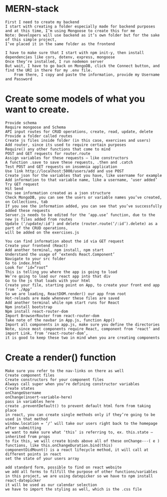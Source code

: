# MERN-stack
	First I need to create my backend
	I start with creating a folder especially made for backend purposes and at this time, I’m using Mongoose to create this for me
	Note: Developers will use backend as it’s own folder but for the sake of this simple project, 
	I’ve placed it in the same folder as the frontend
  
	I have to make sure that I start with npm init-y, then install dependencies like cors, dotenv, express, mongoose
	Once they’re installed, I run nodemon server
	But wait, I have to go back on MongoDB, click the Connect button, and find the URI in there for my .env file. 
        From there, I copy and paste the information, provide my Username and Password
  
# Create some models of what you want to create. 
	Provide schema
	Require mongoose and Schema
	API input routes for CRUD operations, create, read, update, delete
	Provide a folder called routes
	Create js files inside folder (in this case, exercises and users)
	Add router, since its used to require certain purposes
	Require() any other functions that come to mind
	POST and GET requests for router.route
	Assign variables for these requests – like constructors
	A function .save to save these requests, .then and .catch
	Test POST and GET requests on insomnia application
	Use link http://localhost:5000/users/add and use POST
	Create json for the variables that you have, like username for example
	Add information to that variable name, like a username, ‘user added’
	Try GET request
	Hit Send
	You see information created as a json structure 
	Check MongoDB, you can see the users or variable names you’ve created, on Collections, tab
	If you see the information added, you can see that you’ve successfully added these requests
	Server.js needs to be edited for the ‘app.use’ function, due to the new js files added from routes
	Update (‘/update/:id’) and delete (router.route(‘/:id’).delete) as a part of the CRUD operations, 
	will be added on the exercises.js 
  
	You can find information about the id via GET request
	Create your frontend (React)
	Add another terminal, npm install, npm start
	Understand the usage of ‘extends React.Component’
	Navigate to your src folder
	Go to index.html
	Look for ‘id=”root”
	This is telling you where the app is going to load
	We’re going to load our react app into that div
	Go to the js that loads with your html
	Create your file, starting point on App, to create your front end app from ‘./App’
	So we are loading, ReactDOM.render() our app from root
	Hot-reloads are made whenever these files are saved
	Add another terminal while npm start runs for React
	Npm install bootstrap
	Npm install react-router-dom
	Import BrowserRouter from react-router-dom
	Take note of the navbar in App.js, function App()
	Import all components in app.js, make sure you define the directories
	Note, since most components require React, component from ‘react’ and import Link, from ‘react-router-dom’, 
	it is good to keep these two in mind when you are creating components
  
# Create a render() function
	Make sure you refer to the nav-links on there as well
	Create component files
	Create constructors for your component files
	Always call super when you’re defining constructor variables
	Create states
	onChangeUsername
	onChange(insert-variable-here)
	pass in variables here
	create .preventDefault() to prevent default html form from taking place
	in react, you can create single methods only if they’re going to be used in that method
	window.location = ‘/’ will take our users right back to the homepage after submitting
	we want to make sure what ‘this’ is referring to, ex. this.state – inherited from props
	to fix this, we will create binds above all of these onChange---( e ) functions, like this.onChangeDuration.bind(this)
	componentDidMount() is a react lifecycle method, it will call at different points in react
	set the state of your users array
  
	add standard form, possible to find on react website
	we add all forms to filfill the purpose of other functions/variables
	in this project, we are using datepicker so we have to npm install react-datepicker
	it will be used as our calendar selection
	we have to import the styling as well, which is the .css file
